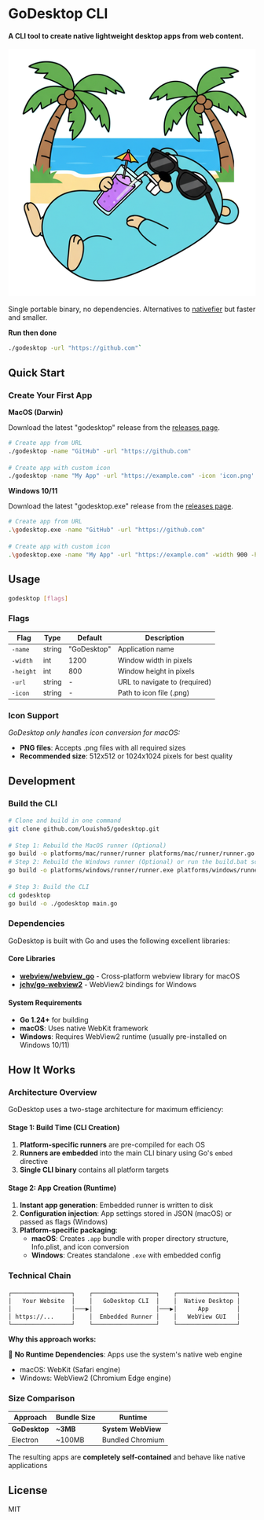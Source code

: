 # GoDesktop CLI

#### A CLI tool to create native lightweight desktop apps from web content.

![GoDesktop](platforms/mac/icon.png)

Single portable binary, no dependencies. Alternatives to [nativefier](https://github.com/nativefier/nativefier) but faster and smaller.

**Run then done**
```bash
./godesktop -url "https://github.com"`
```

## Quick Start

### Create Your First App

**MacOS (Darwin)**

Download the latest "godesktop" release from the [releases page](https://github.com/louisho5/godesktop/releases).

```bash
# Create app from URL
./godesktop -name "GitHub" -url "https://github.com"

# Create app with custom icon
./godesktop -name "My App" -url "https://example.com" -icon 'icon.png' -width 900 -height 700
```

**Windows 10/11**

Download the latest "godesktop.exe" release from the [releases page](https://github.com/louisho5/godesktop/releases).

```bash
# Create app from URL
.\godesktop.exe -name "GitHub" -url "https://github.com"

# Create app with custom icon
.\godesktop.exe -name "My App" -url "https://example.com" -width 900 -height 700
```

## Usage

```bash
godesktop [flags]
```

### Flags

| Flag | Type | Default | Description |
|------|------|---------|-------------|
| `-name` | string | "GoDesktop" | Application name |
| `-width` | int | 1200 | Window width in pixels |
| `-height` | int | 800 | Window height in pixels |
| `-url` | string | - | URL to navigate to (required) |
| `-icon` | string | - | Path to icon file (.png) |

### Icon Support

*GoDesktop only handles icon conversion for macOS:*

- **PNG files**: Accepts .png files with all required sizes
- **Recommended size**: 512x512 or 1024x1024 pixels for best quality


## Development

### Build the CLI

```bash
# Clone and build in one command
git clone github.com/louisho5/godesktop.git

# Step 1: Rebuild the MacOS runner (Optional)
go build -o platforms/mac/runner/runner platforms/mac/runner/runner.go
# Step 2: Rebuild the Windows runner (Optional) or run the build.bat script
go build -o platforms/windows/runner/runner.exe platforms/windows/runner/runner.go

# Step 3: Build the CLI
cd godesktop
go build -o ./godesktop main.go
```

### Dependencies

GoDesktop is built with Go and uses the following excellent libraries:

#### Core Libraries
- **[webview/webview_go](https://github.com/webview/webview_go)** - Cross-platform webview library for macOS
- **[jchv/go-webview2](https://github.com/jchv/go-webview2)** - WebView2 bindings for Windows

#### System Requirements
- **Go 1.24+** for building
- **macOS**: Uses native WebKit framework
- **Windows**: Requires WebView2 runtime (usually pre-installed on Windows 10/11)


## How It Works

### Architecture Overview

GoDesktop uses a two-stage architecture for maximum efficiency:

#### Stage 1: Build Time (CLI Creation)
1. **Platform-specific runners** are pre-compiled for each OS
2. **Runners are embedded** into the main CLI binary using Go's `embed` directive
3. **Single CLI binary** contains all platform targets

#### Stage 2: App Creation (Runtime)
1. **Instant app generation**: Embedded runner is written to disk
2. **Configuration injection**: App settings stored in JSON (macOS) or passed as flags (Windows)
3. **Platform-specific packaging**:
   - **macOS**: Creates `.app` bundle with proper directory structure, Info.plist, and icon conversion
   - **Windows**: Creates standalone `.exe` with embedded config


### Technical Chain

```
┌─────────────────┐    ┌──────────────────┐    ┌─────────────────┐
│   Your Website  │    │   GoDesktop CLI  │    │  Native Desktop │
│                 │───▶│                  │───▶│      App        │
│ https://...     │    │  Embedded Runner │    │   WebView GUI   │
└─────────────────┘    └──────────────────┘    └─────────────────┘
```

**Why this approach works:**

🎯 **No Runtime Dependencies**: Apps use the system's native web engine
- macOS: WebKit (Safari engine)
- Windows: WebView2 (Chromium Edge engine)


### Size Comparison

| Approach | Bundle Size | Runtime |
|----------|-------------|---------|
| **GoDesktop** | **~3MB** | **System WebView** |
| Electron | ~100MB | Bundled Chromium |

The resulting apps are **completely self-contained** and behave like native applications

## License
MIT
